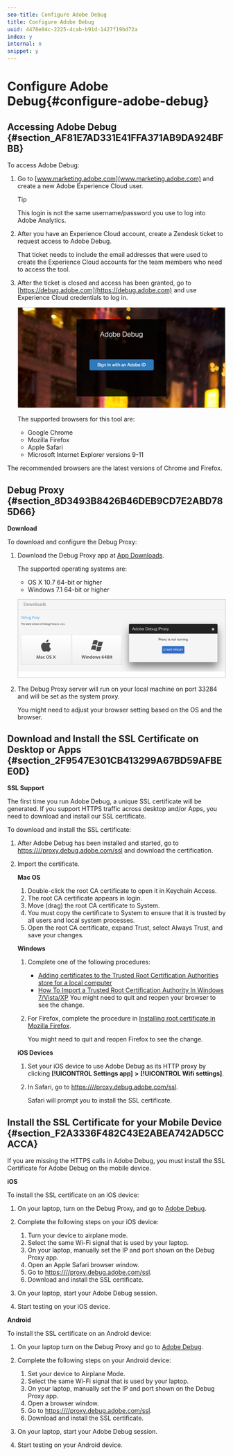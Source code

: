 ```yaml
---
seo-title: Configure Adobe Debug
title: Configure Adobe Debug
uuid: 4478e04c-2225-4cab-b91d-1427f19bd72a
index: y
internal: n
snippet: y
---
```


# Configure Adobe Debug{#configure-adobe-debug}

## Accessing Adobe Debug {#section_AF81E7AD331E41FFA371AB9DA924BFBB}

To access Adobe Debug:

1. Go to [www.marketing.adobe.com](www.marketing.adobe.com) and create a new Adobe Experience Cloud user.

   >[!TIP]
   >
   >This login is not the same username/password you use to log into Adobe Analytics.

1. After you have an Experience Cloud account, create a Zendesk ticket to request access to Adobe Debug.

   That ticket needs to include the email addresses that were used to create the Experience Cloud accounts for the team members who need to access the tool. 
1. After the ticket is closed and access has been granted, go to [https://debug.adobe.com](https://debug.adobe.com) and use Experience Cloud credentials to log in.

   <a id="fig_A311F3DBC6CD469C9A136D9DCDCC21F0"></a>

   ![](assets/adobe-debug-login.png)

   The supported browsers for this tool are:

    * Google Chrome 
    * Mozilla Firefox 
    * Apple Safari 
    * Microsoft Internet Explorer versions 9-11

The recommended browsers are the latest versions of Chrome and Firefox.

## Debug Proxy {#section_8D3493B8426B46DEB9CD7E2ABD785D66}

**Download**

To download and configure the Debug Proxy:

1. Download the Debug Proxy app at [App Downloads](https://debug.adobe.com/#/downloads).

   The supported operating systems are:

    * OS X 10.7 64-bit or higher 
    * Windows 7.1 64-bit or higher

   <a id="fig_C34077CF855E46128B7A008587A28F32"></a>

   ![](assets/debug-proxy-app.png)

1. The Debug Proxy server will run on your local machine on port 33284 and will be set as the system proxy.

   You might need to adjust your browser setting based on the OS and the browser.

## Download and Install the SSL Certificate on Desktop or Apps {#section_2F9547E301CB413299A67BD59AFBEE0D}

**SSL Support**

The first time you run Adobe Debug, a unique SSL certificate will be generated. If you support HTTPS traffic across desktop and/or Apps, you need to download and install our SSL certificate.

To download and install the SSL certificate:

1. After Adobe Debug has been installed and started, go to [https:////proxy.debug.adobe.com/ssl](https:////proxy.debug.adobe.com/ssl) and download the certification. 
1. Import the certificate.

   **Mac OS**

    1. Double-click the root CA certificate to open it in Keychain Access. 
    1. The root CA certificate appears in login. 
    1. Move (drag) the root CA certificate to System. 
    1. You must copy the certificate to System to ensure that it is trusted by all users and local system processes. 
    1. Open the root CA certificate, expand Trust, select Always Trust, and save your changes.

   **Windows**

    1. Complete one of the following procedures:

        * [Adding certificates to the Trusted Root Certification Authorities store for a local computer](https://technet.microsoft.com/en-us/library/cc754841.aspx#BKMK_addlocal) 
        * [How To Import a Trusted Root Certification Authority In Windows 7/Vista/XP](https:////www.sqlservermart.com/HowTo/Windows_Import_Certificate.aspx) You might need to quit and reopen your browser to see the change.

    1. For Firefox, complete the procedure in [Installing root certificate in Mozilla Firefox](https://wiki.wmtransfer.com/projects/webmoney/wiki/Installing_root_certificate_in_Mozilla_Firefox).

       You might need to quit and reopen Firefox to see the change.

   **iOS Devices**

    1. Set your iOS device to use Adobe Debug as its HTTP proxy by clicking **[!UICONTROL Settings app]** **>** **[!UICONTROL Wifi settings]**. 
    
    1. In Safari, go to [https:////proxy.debug.adobe.com/ssl](https:////proxy.debug.adobe.com/ssl).

       Safari will prompt you to install the SSL certificate.

## Install the SSL Certificate for your Mobile Device {#section_F2A3336F482C43E2ABEA742AD5CCACCA}

If you are missing the HTTPS calls in Adobe Debug, you must install the SSL Certificate for Adobe Debug on the mobile device.

**iOS**

To install the SSL certificate on an iOS device:

1. On your laptop, turn on the Debug Proxy, and go to [Adobe Debug](https://debug.adobe.com). 
1. Complete the following steps on your iOS device:

    1. Turn your device to airplane mode. 
    1. Select the same Wi-Fi signal that is used by your laptop. 
    1. On your laptop, manually set the IP and port shown on the Debug Proxy app. 
    1. Open an Apple Safari browser window. 
    1. Go to [https:////proxy.debug.adobe.com/ssl](https:////proxy.debug.adobe.com/ssl). 
    1. Download and install the SSL certificate.

1. On your laptop, start your Adobe Debug session. 
1. Start testing on your iOS device.

**Android**

To install the SSL certificate on an Android device:

1. On your laptop turn on the Debug Proxy and go to [Adobe Debug](https://debug.adobe.com). 
1. Complete the following steps on your Android device:

    1. Set your device to Airplane Mode. 
    1. Select the same Wi-Fi signal that is used by your laptop. 
    1. On your laptop, manually set the IP and port shown on the Debug Proxy app. 
    1. Open a browser window. 
    1. Go to [https:////proxy.debug.adobe.com/ssl](https:////proxy.debug.adobe.com/ssl). 
    1. Download and install the SSL certificate.

1. On your laptop, start your Adobe Debug session. 
1. Start testing on your Android device.

